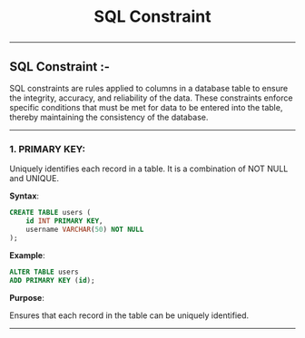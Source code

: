 # <p align="center">SQL Constraint</p>
<!------------------------------------------------------------->
--------------------------------------------------------------------------------------------------------------------------
## SQL Constraint :-

SQL constraints are rules applied to columns in a database table to ensure the integrity, accuracy, and reliability of the data. These constraints enforce specific conditions that must be met for data to be entered into the table, thereby maintaining the consistency of the database.

<!------------------------------------------------------------->
----------------------------------------------------------------------------------------------------------------------------------------------

### 1. PRIMARY KEY:
Uniquely identifies each record in a table. It is a combination of NOT NULL and UNIQUE.

**Syntax**:
```sql
CREATE TABLE users (
    id INT PRIMARY KEY,
    username VARCHAR(50) NOT NULL
);
```

**Example**:
```sql
ALTER TABLE users
ADD PRIMARY KEY (id);
```

**Purpose**:

 Ensures that each record in the table can be uniquely identified.
 
----------------------------------------------------------------------------------------------------------------------------------------------
